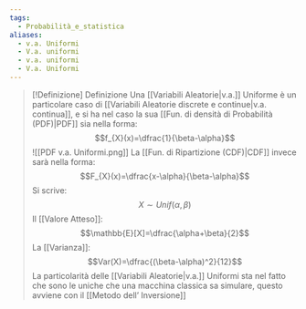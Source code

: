 ```yaml
---
tags:
  - Probabilità_e_statistica
aliases:
  - v.a. Uniformi
  - V.a. uniformi
  - v.a. uniformi
  - V.a. Uniformi
---
```

 
>[!Definizione]  Definizione
>Una [[Variabili Aleatorie|v.a.]] Uniforme è un particolare caso di [[Variabili Aleatorie discrete e continue|v.a. continua]], e si ha nel caso la sua [[Fun. di densità di Probabilità (PDF)|PDF]] sia nella forma:
>$$f_{X}(x)=\dfrac{1}{\beta-\alpha}$$
>![[PDF v.a. Uniformi.png]]
>La [[Fun. di Ripartizione (CDF)|CDF]] invece sarà nella forma:
>$$F_{X}(x)=\dfrac{x-\alpha}{\beta-\alpha}$$
>Si scrive:
>$$X\sim Unif(\alpha,\beta)$$
>Il [[Valore Atteso]]:
>$$\mathbb{E}[X]=\dfrac{\alpha+\beta}{2}$$
>La [[Varianza]]:
>$$Var(X)=\dfrac{(\beta-\alpha)^2}{12}$$
>La particolarità delle [[Variabili Aleatorie|v.a.]] Uniformi sta nel fatto che sono le uniche che una macchina classica sa simulare, questo avviene con il [[Metodo dell’ Inversione]]

